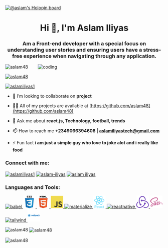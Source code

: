[![@aslam's Holopin board](https://holopin.me/aslam)](https://holopin.io/@aslam)


<h1 align="center">Hi 👋, I'm Aslam Iliyas</h1>
<h3 align="center">Am a Front-end developer with a special focus on understanding user stories and ensuring users have a stress-free experience when navigating through any application.</h3>
   <img align="right" alt="coding" width="400" src="https://dribbble.com/shots/3848914-Programmer-Thomas">

<p align="left"> <img src="https://komarev.com/ghpvc/?username=aslam48&label=Profile%20views&color=0e75b6&style=flat" alt="aslam48" /> </p>

<p align="left"> <a href="https://github.com/ryo-ma/github-profile-trophy"><img src="https://github-profile-trophy.vercel.app/?username=aslam48" alt="aslam48" /></a> </p>

<p align="left"> <a href="https://twitter.com/aslamiliyas1" target="blank"><img src="https://img.shields.io/twitter/follow/aslamiliyas1?logo=twitter&style=for-the-badge" alt="aslamiliyas1" /></a> </p>

- 👯 I’m looking to collaborate on **project**

- 👨‍💻 All of my projects are available at [https://github.com/aslam48](https://github.com/aslam48)

- 💬 Ask me about **react.js, Technology, football, trends**

- 📫 How to reach me **+2349066394608 | aslamiliyastech@gmail.com**

- ⚡ Fun fact **i am just a simple guy who love to joke alot and i really like food**

<h3 align="left">Connect with me:</h3>
<p align="left">
<a href="https://twitter.com/aslamiliyas1" target="blank"><img align="center" src="https://raw.githubusercontent.com/rahuldkjain/github-profile-readme-generator/master/src/images/icons/Social/twitter.svg" alt="aslamiliyas1" height="30" width="40" /></a>
<a href="https://linkedin.com/in/aslam-iliyas" target="blank"><img align="center" src="https://raw.githubusercontent.com/rahuldkjain/github-profile-readme-generator/master/src/images/icons/Social/linked-in-alt.svg" alt="aslam-iliyas" height="30" width="40" /></a>
<a href="https://fb.com/aslam iliyas" target="blank"><img align="center" src="https://raw.githubusercontent.com/rahuldkjain/github-profile-readme-generator/master/src/images/icons/Social/facebook.svg" alt="aslam iliyas" height="30" width="40" /></a>
</p>

<h3 align="left">Languages and Tools:</h3>
<p align="left"> <a href="https://babeljs.io/" target="_blank" rel="noreferrer"> <img src="https://www.vectorlogo.zone/logos/babeljs/babeljs-icon.svg" alt="babel" width="40" height="40"/> </a> <a href="https://www.w3schools.com/css/" target="_blank" rel="noreferrer"> <img src="https://raw.githubusercontent.com/devicons/devicon/master/icons/css3/css3-original-wordmark.svg" alt="css3" width="40" height="40"/> </a> <a href="https://www.w3.org/html/" target="_blank" rel="noreferrer"> <img src="https://raw.githubusercontent.com/devicons/devicon/master/icons/html5/html5-original-wordmark.svg" alt="html5" width="40" height="40"/> </a> <a href="https://developer.mozilla.org/en-US/docs/Web/JavaScript" target="_blank" rel="noreferrer"> <img src="https://raw.githubusercontent.com/devicons/devicon/master/icons/javascript/javascript-original.svg" alt="javascript" width="40" height="40"/> </a> <a href="https://materializecss.com/" target="_blank" rel="noreferrer"> <img src="https://raw.githubusercontent.com/prplx/svg-logos/5585531d45d294869c4eaab4d7cf2e9c167710a9/svg/materialize.svg" alt="materialize" width="40" height="40"/> </a> <a href="https://reactjs.org/" target="_blank" rel="noreferrer"> <img src="https://raw.githubusercontent.com/devicons/devicon/master/icons/react/react-original-wordmark.svg" alt="react" width="40" height="40"/> </a> <a href="https://reactnative.dev/" target="_blank" rel="noreferrer"> <img src="https://reactnative.dev/img/header_logo.svg" alt="reactnative" width="40" height="40"/> </a> <a href="https://redux.js.org" target="_blank" rel="noreferrer"> <img src="https://raw.githubusercontent.com/devicons/devicon/master/icons/redux/redux-original.svg" alt="redux" width="40" height="40"/> </a> <a href="https://sass-lang.com" target="_blank" rel="noreferrer"> <img src="https://raw.githubusercontent.com/devicons/devicon/master/icons/sass/sass-original.svg" alt="sass" width="40" height="40"/> </a> <a href="https://tailwindcss.com/" target="_blank" rel="noreferrer"> <img src="https://www.vectorlogo.zone/logos/tailwindcss/tailwindcss-icon.svg" alt="tailwind" width="40" height="40"/> </a> <a href="https://webpack.js.org" target="_blank" rel="noreferrer"> <img src="https://raw.githubusercontent.com/devicons/devicon/d00d0969292a6569d45b06d3f350f463a0107b0d/icons/webpack/webpack-original-wordmark.svg" alt="webpack" width="40" height="40"/> </a> </p>

<p><img align="left" src="https://github-readme-stats.vercel.app/api/top-langs?username=aslam48&show_icons=true&locale=en&layout=compact" alt="aslam48" /></p>

<p>&nbsp;<img align="center" src="https://github-readme-stats.vercel.app/api?username=aslam48&show_icons=true&locale=en" alt="aslam48" /></p>

<p><img align="center" src="https://github-readme-streak-stats.herokuapp.com/?user=aslam48&" alt="aslam48" /></p>
